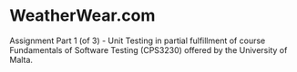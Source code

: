# WeatherWear.com
Assignment Part 1 (of 3) - Unit Testing in partial fulfillment of course Fundamentals of Software Testing (CPS3230) offered by the University of Malta.
